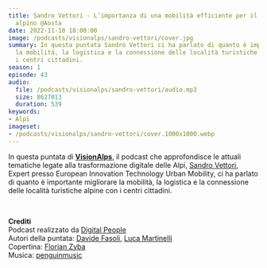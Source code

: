```yaml
---
title: Sandro Vettori - L’importanza di una mobilità efficiente per il territorio
  alpino @Aosta
date: 2022-11-10 18:00:00
image: /podcasts/visionalps/sandro-vettori/cover.jpg
summary: In questa puntata Sandro Vettori ci ha parlato di quanto è importante migliorare
  la mobilità, la logistica e la connessione delle località turistiche alpine con
  i centri cittadini.
season: 1
episode: 43
audio:
  file: /podcasts/visionalps/sandro-vettori/audio.mp3
  size: 8627013
  duration: 539
keywords:
- Alpi
imageset:
- /podcasts/visionalps/sandro-vettori/cover.1000x1000.webp
---
```


In questa puntata di **[VisionAlps](https://www.visionalps.com/)**, il podcast che approfondisce le attuali tematiche legate alla trasformazione digitale delle Alpi, [Sandro Vettori](https://www.linkedin.com/in/sandro-vettori/), Expert presso European Innovation Technology Urban Mobility, ci ha parlato di quanto è importante migliorare la mobilità, la logistica e la connessione delle località turistiche alpine con i centri cittadini.

<br>

**Crediti**<br>
Podcast realizzato da [Digital People](https://w3id.org/digitalpeople)<br>
Autori della puntata: [Davide Fasoli](https://www.linkedin.com/in/davide-fasoli-2b3246179/), [Luca Martinelli](https://www.linkedin.com/in/luca-martinelli/)<br>
Copertina: [Florian Zyba](https://www.linkedin.com/in/florian-zyba/)<br>
Musica: [penguinmusic](https://pixabay.com/users/penguinmusic-24940186/)